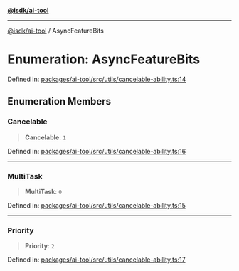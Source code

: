 [**@isdk/ai-tool**](../README.md)

***

[@isdk/ai-tool](../globals.md) / AsyncFeatureBits

# Enumeration: AsyncFeatureBits

Defined in: [packages/ai-tool/src/utils/cancelable-ability.ts:14](https://github.com/isdk/ai-tool.js/blob/c084189f913fb955b91b492de68bd07ce78f8c82/src/utils/cancelable-ability.ts#L14)

## Enumeration Members

### Cancelable

> **Cancelable**: `1`

Defined in: [packages/ai-tool/src/utils/cancelable-ability.ts:16](https://github.com/isdk/ai-tool.js/blob/c084189f913fb955b91b492de68bd07ce78f8c82/src/utils/cancelable-ability.ts#L16)

***

### MultiTask

> **MultiTask**: `0`

Defined in: [packages/ai-tool/src/utils/cancelable-ability.ts:15](https://github.com/isdk/ai-tool.js/blob/c084189f913fb955b91b492de68bd07ce78f8c82/src/utils/cancelable-ability.ts#L15)

***

### Priority

> **Priority**: `2`

Defined in: [packages/ai-tool/src/utils/cancelable-ability.ts:17](https://github.com/isdk/ai-tool.js/blob/c084189f913fb955b91b492de68bd07ce78f8c82/src/utils/cancelable-ability.ts#L17)
